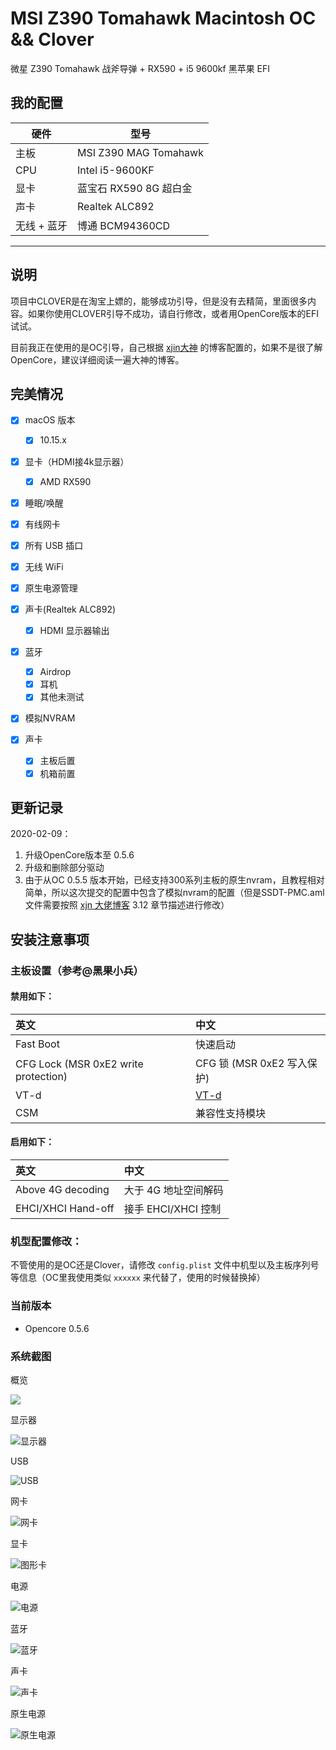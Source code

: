# MSI Z390 Tomahawk Macintosh OC && Clover



微星 Z390 Tomahawk 战斧导弹 + RX590 + i5 9600kf  黑苹果 EFI 


## 我的配置

| 硬件        | 型号                   |
| ----------- | ---------------------- |
| 主板        | MSI Z390 MAG Tomahawk  |
| CPU         | Intel i5-9600KF        |
| 显卡        | 蓝宝石 RX590 8G 超白金 |
| 声卡        | Realtek ALC892         |
| 无线 + 蓝牙 | 博通 BCM94360CD        |

---

## 说明

项目中CLOVER是在淘宝上嫖的，能够成功引导，但是没有去精简，里面很多内容。如果你使用CLOVER引导不成功，请自行修改，或者用OpenCore版本的EFI试试。

目前我正在使用的是OC引导，自己根据 [xjin大神](https://blog.xjn819.com/?p=543) 的博客配置的，如果不是很了解OpenCore，建议详细阅读一遍大神的博客。

## 完美情况

- [x] macOS 版本
  - [x] 10.15.x
- [x] 显卡（HDMI接4k显示器）
  - [x] AMD RX590 
- [x] 睡眠/唤醒
- [x] 有线网卡
- [x] 所有 USB 插口
- [x] 无线 WiFi
- [x] 原生电源管理
- [x] 声卡(Realtek ALC892)
  - [x] HDMI 显示器输出
- [x] 蓝牙
  - [x] Airdrop
  - [x] 耳机
  - [x] 其他未测试
- [x] 模拟NVRAM

- [x] 声卡
  - [x] 主板后置
  - [x] 机箱前置

## 更新记录

2020-02-09：

1. 升级OpenCore版本至 0.5.6
2. 升级和删除部分驱动
3. 由于从OC 0.5.5 版本开始，已经支持300系列主板的原生nvram，且教程相对简单，所以这次提交的配置中包含了模拟nvram的配置（但是SSDT-PMC.aml文件需要按照 [xjn 大佬博客](https://blog.xjn819.com/?p=543) 3.12 章节描述进行修改）

## 安装注意事项

### 主板设置（参考@黑果小兵）

#### 禁用如下：

| 英文                                 | 中文                                                     |
| :----------------------------------- | :------------------------------------------------------- |
| Fast Boot                            | 快速启动                                                 |
| CFG Lock (MSR 0xE2 write protection) | CFG 锁 (MSR 0xE2 写入保护)                               |
| VT-d                                 | [VT-d](https://zhidao.baidu.com/question/495526512.html) |
| CSM                                  | 兼容性支持模块                                           |

#### 启用如下：

| 英文               | 中文                 |
| :----------------- | :------------------- |
| Above 4G decoding  | 大于 4G 地址空间解码 |
| EHCI/XHCI Hand-off | 接手 EHCI/XHCI 控制  |

### 机型配置修改：

不管使用的是OC还是Clover，请修改 `config.plist` 文件中机型以及主板序列号等信息（OC里我使用类似 `xxxxxx` 来代替了，使用的时候替换掉）

### 当前版本

- Opencore 0.5.6



### 系统截图

概览

![](https://raw.githubusercontent.com/eamonzzz/my-picture-bed/master/blog-images20200209112343.png)

显示器

![显示器](https://raw.githubusercontent.com/eamonzzz/my-picture-bed/master/blog-images20200209112501.png)

USB

![USB](https://raw.githubusercontent.com/eamonzzz/my-picture-bed/master/blog-images20200209112602.png)

网卡

![网卡](https://raw.githubusercontent.com/eamonzzz/my-picture-bed/master/blog-images20200209112640.png)

显卡

![图形卡](https://raw.githubusercontent.com/eamonzzz/my-picture-bed/master/blog-images20200209112717.png)

电源

![电源](https://raw.githubusercontent.com/eamonzzz/my-picture-bed/master/blog-images20200209112832.png)

蓝牙

![蓝牙](https://raw.githubusercontent.com/eamonzzz/my-picture-bed/master/blog-images20200209112903.png)

声卡

![声卡](https://raw.githubusercontent.com/eamonzzz/my-picture-bed/master/blog-images20200209112944.png)

原生电源

![原生电源](https://gitee.com/eamonzzz/FigureBed/raw/master/macintosh/jeneng.png)

